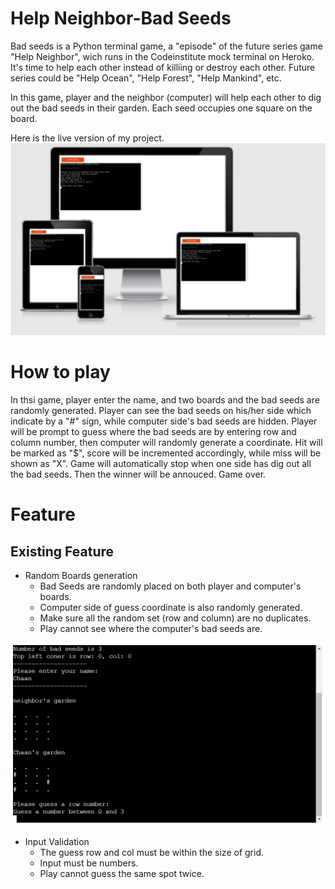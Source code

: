 # Help Neighbor-Bad Seeds

Bad seeds is a Python terminal game, a "episode" of the future series game "Help Neighbor", wich runs in the Codeinstitute mock terminal on Heroko.
It's time to help each other instead of killiing or destroy each other. 
Future series could be "Help Ocean", "Help Forest", "Help Mankind", etc.

In this game, player and the neighbor (computer) will help each other to dig out the bad seeds in their garden. Each seed occupies one square on the board.

Here is the live version of my project.
 ![game on different size of screen](images/pp3_image_0.jpg)

 # How to play
 In thsi game, player enter the name, and two boards and the bad seeds are randomly generated. 
 Player can see the bad seeds on his/her side which indicate by a "#" sign, while computer side's bad seeds are hidden.
 Player will be prompt to guess where the bad seeds are by entering row and column number, then computer will randomly generate a coordinate.
 Hit will be marked as "$", score will be incremented accordingly, while miss will be shown as "X".
 Game will automatically stop when one side has dig out all the bad seeds.
 Then the winner will be annouced. Game over.

 # Feature

 ## Existing Feature
 - Random Boards generation
    - Bad Seeds are randomly placed on both player and computer's boards.
    - Computer side of guess coordinate is also randomly generated.
    - Make sure all the random set (row and column) are no duplicates.
    - Play cannot see where the computer's bad seeds are.

![Random board generation](./images/pp3_image_2.PNG)

- Input Validation
    - The guess row and col must be within the size of grid.
    - Input must be numbers.
    - Play cannot guess the same spot twice.